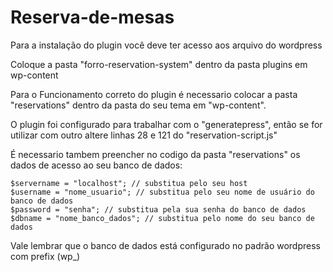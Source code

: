 # Reserva-de-mesas

Para a instalação do plugin você deve ter acesso aos arquivo do wordpress

Coloque a pasta "forro-reservation-system" dentro da pasta plugins em wp-content

Para o Funcionamento correto do plugin é necessario colocar a pasta "reservations" dentro da pasta do seu tema em "wp-content".

O plugin foi configurado para trabalhar com o "generatepress", então se for utilizar com outro altere linhas 28 e 121 do "reservation-script.js"

É necessario tambem preencher no codigo da pasta "reservations" os dados de acesso ao seu banco de dados:
	
 	$servername = "localhost"; // substitua pelo seu host
	$username = "nome_usuario"; // substitua pelo seu nome de usuário do banco de dados
	$password = "senha"; // substitua pela sua senha do banco de dados
	$dbname = "nome_banco_dados"; // substitua pelo nome do seu banco de dados

Vale lembrar que o banco de dados está configurado no padrão wordpress com prefix (wp_)


